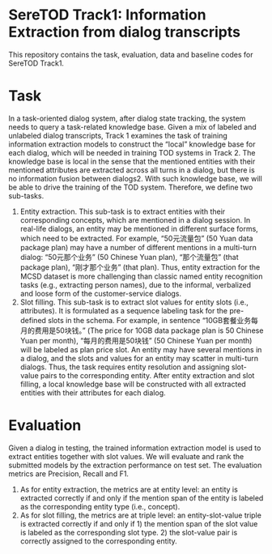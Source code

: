 # SereTOD Track1: Information Extraction from dialog transcripts
This repository contains the task, evaluation, data and baseline codes for SereTOD Track1. 
# Task    
In a task-oriented dialog system, after dialog state tracking, the system needs to query a task-related knowledge base. Given a mix of labeled and unlabeled dialog transcripts, Track 1 examines the task of training information extraction models to construct the “local” knowledge base for each dialog, which will be needed in training TOD systems in Track 2. The knowledge base is local in the sense that the mentioned entities with their mentioned attributes are extracted across all turns in a dialog, but there is no information fusion between dialogs2. With such knowledge base, we will be able to drive the training of the TOD system. Therefore, we define two sub-tasks.  
1) Entity extraction. This sub-task is to extract entities with their corresponding concepts, which are mentioned in a dialog session. In real-life dialogs, an entity
may be mentioned in different surface forms, which need to be extracted. For example, “50元流量包” (50 Yuan data package plan) may have a number of different mentions in a multi-turn dialog: “50元那个业务” (50 Chinese Yuan plan), “那个流量包” (that package plan), “刚才那个业务” (that plan). Thus, entity extraction for the MCSD dataset is more challenging than classic named entity recognition tasks (e.g., extracting person names), due to the informal, verbalized and loose form of the customer-service dialogs.  
2) Slot filling. This sub-task is to extract slot values for entity slots (i.e., attributes). It is formulated as a sequence labeling task for the pre-defined slots in
the schema. For example, in sentence “10GB套餐业务每月的费用是50块钱。” (The price for 10GB data package plan is 50 Chinese Yuan per month), “每月的费用是50块钱” (50 Chinese Yuan per month) will be labeled as plan price slot. An entity may have several mentions in a dialog, and the slots and values for an entity may scatter in multi-turn dialogs. Thus, the task requires entity resolution and assigning slot-value pairs to the corresponding entity. After entity extraction and slot filling, a local knowledge base will be constructed with all extracted entities with their attributes for each dialog.  
# Evaluation  
Given a dialog in testing, the trained information extraction model is used to extract entities together with slot values. We will evaluate and rank the submitted models by the extraction performance on test set. The evaluation metrics are Precision, Recall and F1.  
1) As for entity extraction, the metrics are at entity level: an entity is extracted correctly if and only if the mention span of the entity is labeled as the corresponding entity type (i.e., concept).  
2) As for slot filling, the metrics are at triple level: an entity-slot-value triple is extracted correctly if and only if 1) the mention span of the slot value is labeled as the corresponding slot type. 2) the slot-value pair is correctly assigned to the corresponding entity.  
